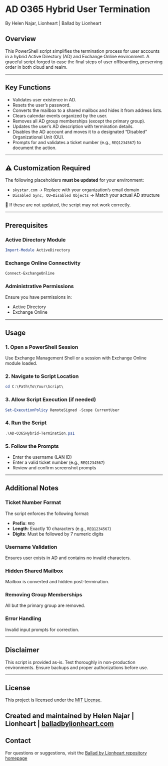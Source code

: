 # **AD O365 Hybrid User Termination**

By Helen Najar, Lionheart | Ballad by Lionheart

## **Overview**

This PowerShell script simplifies the termination process for user accounts in a hybrid Active Directory (AD) and Exchange Online environment.
A graceful script forged to ease the final steps of user offboarding, preserving order in both cloud and realm.

---

## **Key Functions**

* Validates user existence in AD.
* Resets the user’s password.
* Converts the mailbox to a shared mailbox and hides it from address lists.
* Clears calendar events organized by the user.
* Removes all AD group memberships (except the primary group).
* Updates the user’s AD description with termination details.
* Disables the AD account and moves it to a designated “Disabled” Organizational Unit (OU).
* Prompts for and validates a ticket number (e.g., `REQ1234567`) to document the action.

---

## ⚠️ **Customization Required**

The following placeholders **must be updated** for your environment:

* `skystar.com` → Replace with your organization’s email domain
* `Disabled Sync, OU=Disabled Objects` → Match your actual AD structure

📌 If these are not updated, the script may not work correctly.

---

## **Prerequisites**

### **Active Directory Module**

```powershell
Import-Module ActiveDirectory
```

### **Exchange Online Connectivity**

```powershell
Connect-ExchangeOnline
```

### **Administrative Permissions**

Ensure you have permissions in:

* Active Directory
* Exchange Online

---

## **Usage**

### **1. Open a PowerShell Session**

Use Exchange Management Shell or a session with Exchange Online module loaded.

### **2. Navigate to Script Location**

```powershell
cd C:\Path\To\Your\Script\
```

### **3. Allow Script Execution (if needed)**

```powershell
Set-ExecutionPolicy RemoteSigned -Scope CurrentUser
```

### **4. Run the Script**

```powershell
.\AD-O365Hybrid-Termination.ps1
```

### **5. Follow the Prompts**

* Enter the username (LAN ID)
* Enter a valid ticket number (e.g., `REQ1234567`)
* Review and confirm screenshot prompts

---

## **Additional Notes**

### **Ticket Number Format**

The script enforces the following format:

* **Prefix**: `REQ`
* **Length**: Exactly 10 characters (e.g., `REQ1234567`)
* **Digits**: Must be followed by 7 numeric digits

### **Username Validation**

Ensures user exists in AD and contains no invalid characters.

### **Hidden Shared Mailbox**

Mailbox is converted and hidden post-termination.

### **Removing Group Memberships**

All but the primary group are removed.

### **Error Handling**

Invalid input prompts for correction.

---

## **Disclaimer**

This script is provided as-is.
Test thoroughly in non-production environments. Ensure backups and proper authorizations before use.

---

## **License**

This project is licensed under the [MIT License](https://github.com/balladbylionheart/Exchange-Hybrid-Tools/blob/main/LICENSE.md).

Created and maintained by Helen Najar | Lionheart | [balladbylionheart.com](https://www.balladbylionheart.com)
---

## **Contact**

For questions or suggestions, visit the
[Ballad by Lionheart repository homepage](https://github.com/balladbylionheart/Exchange-Hybrid-Tools)